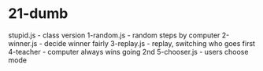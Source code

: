 # 21-dumb

stupid.js - class version
1-random.js - random steps by computer
2-winner.js - decide winner fairly
3-replay.js - replay, switching who goes first
4-teacher - computer always wins going 2nd
5-chooser.js - users choose mode
